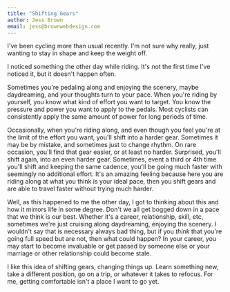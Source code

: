 ```yaml
---
title: "Shifting Gears"
author: Jess Brown
email: jess@brownwebdesign.com
---
```


I've been cycling more than usual recently. I'm not sure why really,
just wanting to stay in shape and keep the weight off. 

I noticed something the other day while riding. It's not the first time
I've noticed it, but it doesn't happen often. 

Sometimes you're pedaling along and enjoying the scenery, maybe
daydreaming, and your thoughts turn to your pace. When you're riding by
yourself, you know what kind of effort you want to target.  You know the
pressure and power you want to apply to the pedals. Most cyclists can
consistently apply the same amount of power for long periods of time.

Occasionally, when you're riding along, and even though you feel you're
at the limit of the effort you want, you'll shift into a harder gear.
Sometimes it may be by mistake, and sometimes just to change rhythm. On
rare occasion, you'll find that gear easier, or at least no harder.
Surprised, you'll shift again, into an even harder gear. Sometimes,
event a third or 4th time you'll shift and keeping the same cadence,
you'll be going much faster with seemingly no additional effort. It's an
amazing feeling because here you are riding along at what you think is
your ideal pace, then you shift gears and are able to travel faster
without trying much harder.

Well, as this happened to me the other day, I got to thinking about this
and how it mirrors life in some degree. Don't we all get bogged down in
a pace that we think is our best. Whether it's a career, relationship,
skill, etc, sometimes we're just cruising along daydreaming, enjoying
the scenery. I wouldn't say that is necessary always bad thing, but if
you *think* that you're going full speed but are not, then what could
happen? In your career, you may start to become invaluable or get passed
by someone else or your marriage or other relationship could become stale. 

I like this idea of shifting gears, changing things up. Learn something
new, take a different position, go on a trip, or whatever it takes to
refocus. For me, getting comfortable isn't a place I want to go yet.
